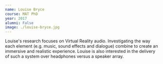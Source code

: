```yaml
---
name: Louise Bryce
course: MAT PhD
year: 2017
alumni: False
image: ./louise-bryce.jpg
---
```

Louise's research focuses on Virtual Reality audio. Investigating the way each element (e.g. music, sound effects and dialogue) combine to create an immersive and realistic experience. Louise is also interested in the delivery of such a system over headphones versus a speaker array.
